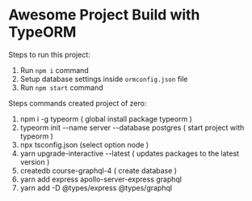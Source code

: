 # Awesome Project Build with TypeORM

Steps to run this project:

1. Run `npm i` command
2. Setup database settings inside `ormconfig.json` file
3. Run `npm start` command


Steps commands created project of zero:
1. npm i -g typeorm ( global install  package typeorm )
2. typeorm init --name server --database postgres ( start project with typeorm )
3. npx tsconfig.json (select option node )
4. yarn upgrade-interactive --latest ( updates packages to the latest version )
5. createdb course-graphql-4 ( create database )
6. yarn add express apollo-server-express graphql
7. yarn add -D @types/express @types/graphql